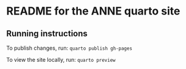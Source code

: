 
# README for the ANNE quarto site

##  Running instructions   

To publish changes, run:
```quarto publish gh-pages```

To view the site locally, run:
```quarto preview```

